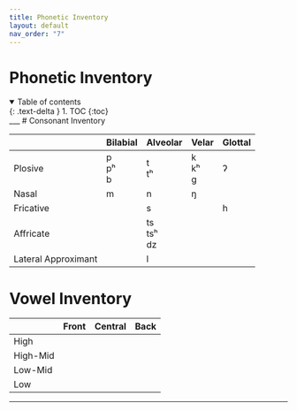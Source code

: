 ```yaml
---
title: Phonetic Inventory
layout: default
nav_order: "7"
---
```

# Phonetic Inventory

<details open markdown="block">
  <summary>
    Table of contents
  </summary>
  {: .text-delta }
1. TOC
{:toc}
</details>
___
# Consonant Inventory

|                     | Bilabial     | Alveolar        | Velar        | Glottal |
| ------------------- | ------------ | --------------- | ------------ | ------- |
| Plosive             | p<br>pʰ<br>b | t<br>tʰ<br>     | k<br>kʰ<br>g | ʔ       |
| Nasal               | m            | n               | ŋ            |         |
| Fricative           |              | s               |              | h       |
| Affricate           |              | ts<br>tsʰ<br>dz |              |         |
| Lateral Approximant |              | l               |              |         |

# Vowel Inventory

|          | Front | Central | Back |
| -------- | ----- | ------- | ---- |
| High     |       |         |      |
| High-Mid |       |         |      |
| Low-Mid  |       |         |      |
| Low      |       |         |      |

____
[^1]: 